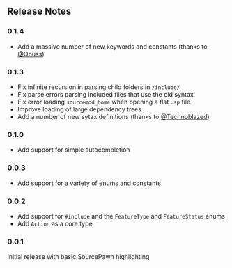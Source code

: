 ## Release Notes

### 0.1.4

- Add a massive number of new keywords and constants (thanks to [@Obuss](https://github.com/Obuss))

### 0.1.3

- Fix infinite recursion in parsing child folders in `/include/`
- Fix parse errors parsing included files that use the old syntax
- Fix error loading `sourcemod_home` when opening a flat `.sp` file
- Improve loading of large dependency trees
- Add a number of new sytax definitions (thanks to [@Technoblazed](https://github.com/Technoblazed))

### 0.1.0

- Add support for simple autocompletion

### 0.0.3

- Add support for a variety of enums and constants

### 0.0.2

- Add support for `#include` and the `FeatureType` and `FeatureStatus` enums
- Add `Action` as a core type

### 0.0.1

Initial release with basic SourcePawn highlighting
